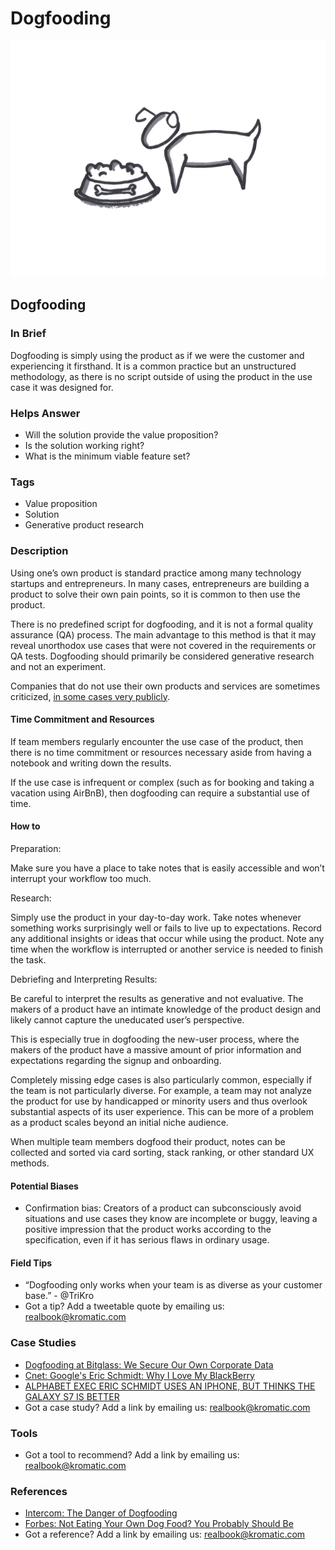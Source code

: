 # Dogfooding

![](../.gitbook/assets/illustration-dog-fooding.png)

## Dogfooding

### In Brief

Dogfooding is simply using the product as if we were the customer and experiencing it firsthand. It is a common practice but an unstructured methodology, as there is no script outside of using the product in the use case it was designed for.

### Helps Answer

* Will the solution provide the value proposition?
* Is the solution working right?
* What is the minimum viable feature set?

### Tags

* Value proposition
* Solution
* Generative product research

### Description

Using one’s own product is standard practice among many technology startups and entrepreneurs. In many cases, entrepreneurs are building a product to solve their own pain points, so it is common to then use the product.

There is no predefined script for dogfooding, and it is not a formal quality assurance \(QA\) process. The main advantage to this method is that it may reveal unorthodox use cases that were not covered in the requirements or QA tests. Dogfooding should primarily be considered generative research and not an experiment.

Companies that do not use their own products and services are sometimes criticized, [in some cases very publicly](https://www.cnet.com/news/googles-eric-schmidt-why-i-love-my-blackberry/).

#### **Time Commitment and Resources** 

If team members regularly encounter the use case of the product, then there is no time commitment or resources necessary aside from having a notebook and writing down the results.

If the use case is infrequent or complex \(such as for booking and taking a vacation using AirBnB\), then dogfooding can require a substantial use of time.

#### How to

Preparation:

Make sure you have a place to take notes that is easily accessible and won’t interrupt your workflow too much.

Research:

Simply use the product in your day-to-day work. Take notes whenever something works surprisingly well or fails to live up to expectations. Record any additional insights or ideas that occur while using the product. Note any time when the workflow is interrupted or another service is needed to finish the task.

Debriefing and Interpreting Results:

Be careful to interpret the results as generative and not evaluative. The makers of a product have an intimate knowledge of the product design and likely cannot capture the uneducated user’s perspective.

This is especially true in dogfooding the new-user process, where the makers of the product have a massive amount of prior information and expectations regarding the signup and onboarding.

Completely missing edge cases is also particularly common, especially if the team is not particularly diverse. For example, a team may not analyze the product for use by handicapped or minority users and thus overlook substantial aspects of its user experience. This can be more of a problem as a product scales beyond an initial niche audience.

When multiple team members dogfood their product, notes can be collected and sorted via card sorting, stack ranking, or other standard UX methods.

#### Potential Biases

* Confirmation bias: Creators of a product can subconsciously avoid situations and use cases they know are incomplete or buggy, leaving a positive impression that the product works according to the specification, even if it has serious flaws in ordinary usage.

#### Field Tips

* “Dogfooding only works when your team is as diverse as your customer base.” - @TriKro
* Got a tip? Add a tweetable quote by emailing us: [realbook@kromatic.com](mailto:realbook@kromatic.com)

### Case Studies

* [Dogfooding at Bitglass: We Secure Our Own Corporate Data](http://www.bitglass.com/blog/dogfooding-at-bitglass-we-secure-our-own-corporate-data)
* [Cnet: Google's Eric Schmidt: Why I Love My BlackBerry](https://www.cnet.com/news/googles-eric-schmidt-why-i-love-my-blackberry/)
* [ALPHABET EXEC ERIC SCHMIDT USES AN IPHONE, BUT THINKS THE GALAXY S7 IS BETTER](http://www.digitaltrends.com/mobile/eric-schmidt-iphone-use/)
* Got a case study? Add a link by emailing us: [realbook@kromatic.com](mailto:realbook@kromatic.com) 

### Tools

* Got a tool to recommend? Add a link by emailing us: [realbook@kromatic.com](mailto:realbook@kromatic.com)

### References

* [Intercom: The Danger of Dogfooding](https://blog.intercom.com/the-danger-of-dogfooding/)
* [Forbes: Not Eating Your Own Dog Food? You Probably Should Be](http://www.forbes.com/sites/michaeldefranco/2014/03/04/not-eating-your-own-dog-food-you-probably-should-be-2/#6d2f7ad51d6e)
* Got a reference? Add a link by emailing us: [realbook@kromatic.com](https://github.com/trikro/the-real-startup-book/tree/6a17bc36666863334ffdefad4f2a9abf3e12ce13/part5-generative_product_research/realbook@kromatic.com)


